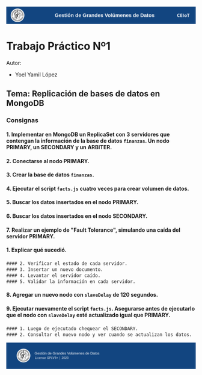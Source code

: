 ![header](doc/header.png)

# Trabajo Práctico Nº1

Autor:

* Yoel Yamil López

## Tema: Replicación de bases de datos en MongoDB

### Consignas

#### 1. Implementar en MongoDB un ReplicaSet con 3 servidores que contengan la información de la base de datos `finanzas`. Un nodo PRIMARY, un SECONDARY y un ARBITER.

#### 2. Conectarse al nodo PRIMARY.

#### 3. Crear la base de datos `finanzas`.

#### 4. Ejecutar el script `facts.js` cuatro veces para crear volumen de datos.

#### 5. Buscar los datos insertados en el nodo PRIMARY.

#### 6. Buscar los datos insertados en el nodo SECONDARY.

#### 7. Realizar un ejemplo de "Fault Tolerance", simulando una caída del servidor PRIMARY.

   #### 1. Explicar qué sucedió.
    #### 2. Verificar el estado de cada servidor.
    #### 3. Insertar un nuevo documento.
    #### 4. Levantar el servidor caído.
    #### 5. Validar la información en cada servidor.

#### 8. Agregar un nuevo nodo con `slaveDelay` de 120 segundos.

#### 9. Ejecutar nuevamente el script `facts.js`. Asegurarse antes de ejecutarlo que el nodo con `slaveDelay` esté actualizado igual que PRIMARY.

    #### 1. Luego de ejecutado chequear el SECONDARY.
    #### 2. Consultar el nuevo nodo y ver cuando se actualizan los datos.


![footer](doc/footer.png)